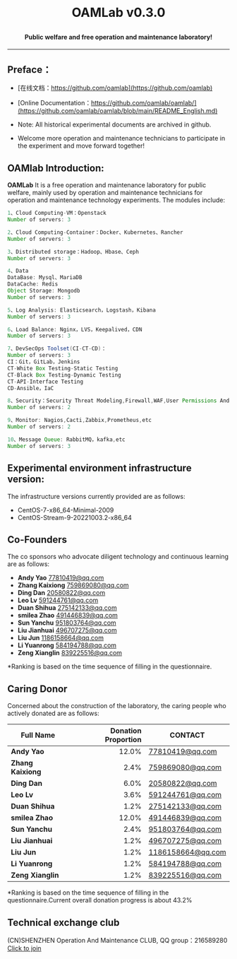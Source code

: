 
<h1 align="center" style="margin: 30px 0 30px; font-weight: bold;">OAMLab v0.3.0</h1>
<h4 align="center">Public welfare and free operation and maintenance laboratory!</h4>
<p align="center"></p>

---

## Preface：
- [在线文档：https://github.com/oamlab](https://github.com/oamlab)
- [Online Documentation：https://github.com/oamlab/oamlab/](https://github.com/oamlab/oamlab/blob/main/README_English.md)

- Note: All historical experimental documents are archived in github.

- Welcome more operation and maintenance technicians to participate in the experiment and move forward together!


## OAMlab Introduction:

**OAMLab** It is a free operation and maintenance laboratory for public welfare, mainly used by operation and maintenance technicians for operation and maintenance technology experiments. The modules include:

``` java
1、Cloud Computing-VM：Openstack
Number of servers: 3

2、Cloud Computing-Container：Docker、Kubernetes、Rancher
Number of servers: 3

3、Distributed storage：Hadoop、Hbase、Ceph
Number of servers: 3

4、Data
DataBase: Mysql、MariaDB
DataCache: Redis
Object Storage: Mongodb
Number of servers: 3

5、Log Analysis: Elasticsearch，Logstash，Kibana
Number of servers: 3

6、Load Balance: Nginx，LVS，Keepalived，CDN
Number of servers: 3

7、DevSecOps Toolset(CI-CT-CD)：
Number of servers: 3
CI：Git，GitLab，Jenkins
CT-White Box Testing-Static Testing
CT-Black Box Testing-Dynamic Testing
CT-API-Interface Testing
CD-Ansible，IaC

8、Security：Security Threat Modeling,Firewall,WAF,User Permissions And File Permissions、Honeypot Technology,Chaos Engineering And Disaster Recovery Plan
Number of servers: 2

9、Monitor: Nagios,Cacti,Zabbix,Prometheus,etc
Number of servers: 2

10、Message Queue: RabbitMQ，kafka,etc
Number of servers: 3

```

## Experimental environment infrastructure version:

The infrastructure versions currently provided are as follows:

- CentOS-7-x86_64-Minimal-2009
- CentOS-Stream-9-20221003.2-x86_64

## Co-Founders

The co sponsors who advocate diligent technology and continuous learning are as follows:

- **Andy Yao** 77810419@qq.com
- **Zhang Kaixiong** 759869080@qq.com
- **Ding Dan** 20580822@qq.com
- **Leo Lv** 591244761@qq.com
- **Duan Shihua** 275142133@qq.com
- **smilea Zhao** 491446839@qq.com
- **Sun Yanchu** 951803764@qq.com
- **Liu Jianhuai** 496707275@qq.com
- **Liu Jun** 1186158664@qq.com
- **Li Yuanrong** 584194788@qq.com
- **Zeng Xianglin** 839225516@qq.com

*Ranking is based on the time sequence of filling in the questionnaire.

## Caring Donor

Concerned about the construction of the laboratory, the caring people who actively donated are as follows:

| Full Name						 | Donation Proportion	 |CONTACT|
|-----------------|---------------------:|-----------------|
| **Andy Yao**    |                12.0% |   77810419@qq.com |
| **Zhang Kaixiong**         |                 2.4% |  759869080@qq.com |
| **Ding Dan**          |                 6.0% |   20580822@qq.com |
| **Leo Lv**         |                 3.6% |  591244761@qq.com |
| **Duan Shihua**         |                 1.2% |  275142133@qq.com |
| **smilea Zhao**         |                12.0% |  491446839@qq.com |
| **Sun Yanchu**         |                 2.4% |  951803764@qq.com |
| **Liu Jianhuai**         |                 1.2% |  496707275@qq.com |
| **Liu Jun**          |                 1.2% | 1186158664@qq.com |
| **Li Yuanrong**         |                 1.2% |  584194788@qq.com |
| **Zeng Xianglin**         |                 1.2% |  839225516@qq.com |

*Ranking is based on the time sequence of filling in the questionnaire.Current overall donation progress is about 43.2%

## Technical exchange club
(CN)SHENZHEN Operation And Maintenance CLUB, QQ group：216589280 [Click to join](https://jq.qq.com/?_wv=1027&k=tdDtDoUp)

<br>

